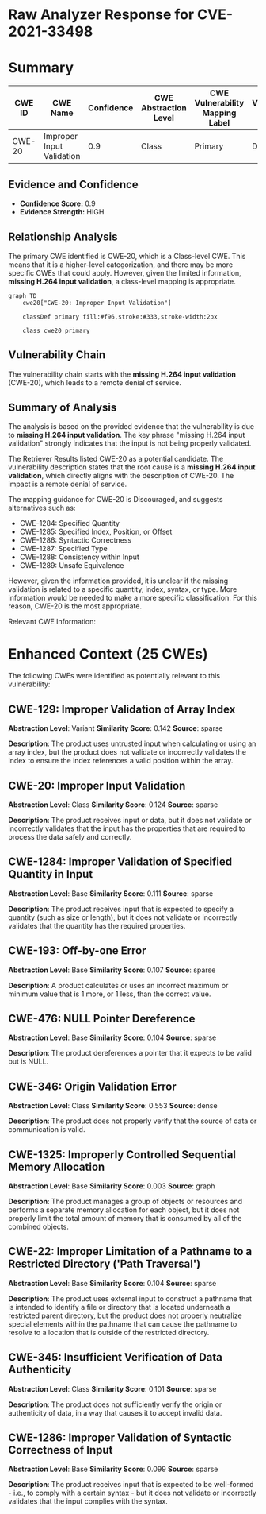 # Raw Analyzer Response for CVE-2021-33498

# Summary
| CWE ID | CWE Name | Confidence | CWE Abstraction Level | CWE Vulnerability Mapping Label | CWE-Vulnerability Mapping Notes |
|---|---|---|---|---|---|
| CWE-20 | Improper Input Validation | 0.9 | Class | Primary | Discouraged |

## Evidence and Confidence

*   **Confidence Score:** 0.9
*   **Evidence Strength:** HIGH

## Relationship Analysis
The primary CWE identified is CWE-20, which is a Class-level CWE. This means that it is a higher-level categorization, and there may be more specific CWEs that could apply. However, given the limited information, **missing H.264 input validation**, a class-level mapping is appropriate.

```mermaid
graph TD
    cwe20["CWE-20: Improper Input Validation"]
    
    classDef primary fill:#f96,stroke:#333,stroke-width:2px
    
    class cwe20 primary
```

## Vulnerability Chain
The vulnerability chain starts with the **missing H.264 input validation** (CWE-20), which leads to a remote denial of service.

## Summary of Analysis
The analysis is based on the provided evidence that the vulnerability is due to **missing H.264 input validation**. The key phrase "missing H.264 input validation" strongly indicates that the input is not being properly validated.

The Retriever Results listed CWE-20 as a potential candidate. The vulnerability description states that the root cause is a **missing H.264 input validation**, which directly aligns with the description of CWE-20. The impact is a remote denial of service.

The mapping guidance for CWE-20 is Discouraged, and suggests alternatives such as:
- CWE-1284: Specified Quantity
- CWE-1285: Specified Index, Position, or Offset
- CWE-1286: Syntactic Correctness
- CWE-1287: Specified Type
- CWE-1288: Consistency within Input
- CWE-1289: Unsafe Equivalence

However, given the information provided, it is unclear if the missing validation is related to a specific quantity, index, syntax, or type. More information would be needed to make a more specific classification. For this reason, CWE-20 is the most appropriate.

Relevant CWE Information:

# Enhanced Context (25 CWEs)
The following CWEs were identified as potentially relevant to this vulnerability:

## CWE-129: Improper Validation of Array Index
**Abstraction Level**: Variant
**Similarity Score**: 0.142
**Source**: sparse

**Description**:
The product uses untrusted input when calculating or using an array index, but the product does not validate or incorrectly validates the index to ensure the index references a valid position within the array.
## CWE-20: Improper Input Validation
**Abstraction Level**: Class
**Similarity Score**: 0.124
**Source**: sparse

**Description**:
The product receives input or data, but it does
        not validate or incorrectly validates that the input has the
        properties that are required to process the data safely and
        correctly.
## CWE-1284: Improper Validation of Specified Quantity in Input
**Abstraction Level**: Base
**Similarity Score**: 0.111
**Source**: sparse

**Description**:
The product receives input that is expected to specify a quantity (such as size or length), but it does not validate or incorrectly validates that the quantity has the required properties.
## CWE-193: Off-by-one Error
**Abstraction Level**: Base
**Similarity Score**: 0.107
**Source**: sparse

**Description**:
A product calculates or uses an incorrect maximum or minimum value that is 1 more, or 1 less, than the correct value.
## CWE-476: NULL Pointer Dereference
**Abstraction Level**: Base
**Similarity Score**: 0.104
**Source**: sparse

**Description**:
The product dereferences a pointer that it expects to be valid but is NULL.
## CWE-346: Origin Validation Error
**Abstraction Level**: Class
**Similarity Score**: 0.553
**Source**: dense

**Description**:
The product does not properly verify that the source of data or communication is valid.
## CWE-1325: Improperly Controlled Sequential Memory Allocation
**Abstraction Level**: Base
**Similarity Score**: 0.003
**Source**: graph

**Description**:
The product manages a group of objects or resources and performs a separate memory allocation for each object, but it does not properly limit the total amount of memory that is consumed by all of the combined objects.
## CWE-22: Improper Limitation of a Pathname to a Restricted Directory ('Path Traversal')
**Abstraction Level**: Base
**Similarity Score**: 0.104
**Source**: sparse

**Description**:
The product uses external input to construct a pathname that is intended to identify a file or directory that is located underneath a restricted parent directory, but the product does not properly neutralize special elements within the pathname that can cause the pathname to resolve to a location that is outside of the restricted directory.
## CWE-345: Insufficient Verification of Data Authenticity
**Abstraction Level**: Class
**Similarity Score**: 0.101
**Source**: sparse

**Description**:
The product does not sufficiently verify the origin or authenticity of data, in a way that causes it to accept invalid data.
## CWE-1286: Improper Validation of Syntactic Correctness of Input
**Abstraction Level**: Base
**Similarity Score**: 0.099
**Source**: sparse

**Description**:
The product receives input that is expected to be well-formed - i.e., to comply with a certain syntax - but it does not validate or incorrectly validates that the input complies with the syntax.